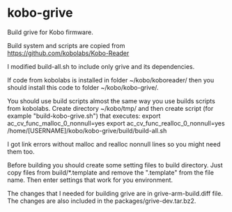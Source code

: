 kobo-grive
==========

Build grive for Kobo firmware.

Build system and scripts are copied from https://github.com/kobolabs/Kobo-Reader

I modified build-all.sh to include only grive and its dependencies. 

If code from kobolabs is installed in folder ~/kobo/koboreader/ then you should install this code to folder ~/kobo/kobo-grive/.

You should use build scripts almost the same way you use builds scripts from kobolabs. Create directory ~/kobo/tmp/ and then create script (for example "build-kobo-grive.sh") that executes:
export ac_cv_func_malloc_0_nonnull=yes
export ac_cv_func_realloc_0_nonnull=yes
/home/[USERNAME]/kobo/kobo-grive/build/build-all.sh

I got link errors without malloc and realloc nonnull lines so you might need them too.

Before building you should create some setting files to build directory. Just copy files from build/*.template and remove the ".template" from the file name. Then enter settings that work for you environment.

The changes that I needed for building grive are in grive-arm-build.diff file. The changes are also included in the packages/grive-dev.tar.bz2.

